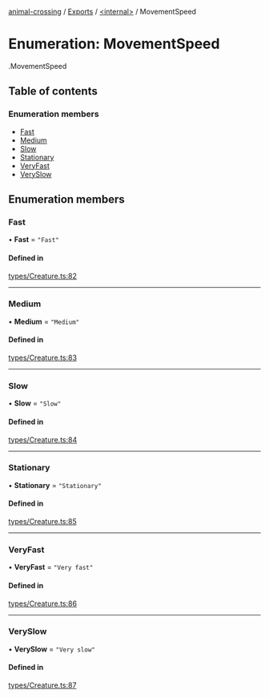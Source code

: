 [animal-crossing](../README.md) / [Exports](../modules.md) / [<internal\>](../modules/internal_.md) / MovementSpeed

# Enumeration: MovementSpeed

[<internal>](../modules/internal_.md).MovementSpeed

## Table of contents

### Enumeration members

- [Fast](internal_.MovementSpeed.md#fast)
- [Medium](internal_.MovementSpeed.md#medium)
- [Slow](internal_.MovementSpeed.md#slow)
- [Stationary](internal_.MovementSpeed.md#stationary)
- [VeryFast](internal_.MovementSpeed.md#veryfast)
- [VerySlow](internal_.MovementSpeed.md#veryslow)

## Enumeration members

### Fast

• **Fast** = `"Fast"`

#### Defined in

[types/Creature.ts:82](https://github.com/Norviah/animal-crossing/blob/3810f6b/module/types/Creature.ts#L82)

___

### Medium

• **Medium** = `"Medium"`

#### Defined in

[types/Creature.ts:83](https://github.com/Norviah/animal-crossing/blob/3810f6b/module/types/Creature.ts#L83)

___

### Slow

• **Slow** = `"Slow"`

#### Defined in

[types/Creature.ts:84](https://github.com/Norviah/animal-crossing/blob/3810f6b/module/types/Creature.ts#L84)

___

### Stationary

• **Stationary** = `"Stationary"`

#### Defined in

[types/Creature.ts:85](https://github.com/Norviah/animal-crossing/blob/3810f6b/module/types/Creature.ts#L85)

___

### VeryFast

• **VeryFast** = `"Very fast"`

#### Defined in

[types/Creature.ts:86](https://github.com/Norviah/animal-crossing/blob/3810f6b/module/types/Creature.ts#L86)

___

### VerySlow

• **VerySlow** = `"Very slow"`

#### Defined in

[types/Creature.ts:87](https://github.com/Norviah/animal-crossing/blob/3810f6b/module/types/Creature.ts#L87)
